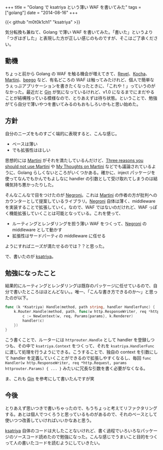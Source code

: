 +++
title = "Golang で ksatriya という薄い WAF を書いてみた"
tags = ["golang"]
date = "2014-08-16"
+++

{{< github "m0t0k1ch1" "ksatriya" >}}

気分転換も兼ねて、Golang で薄い WAF を書いてみた。「書いた」というより「つぎはぎした」と表現した方が正しい感じのものですが、そこはご了承ください。

<!--more-->

## 動機

ちょっと前から Golang の WAF を触る機会が増えてきて、[Revel](https://github.com/revel/revel)、[Kocha](https://github.com/naoina/kocha)、[Martini](https://github.com/go-martini/martini)、[beego](https://github.com/astaxie/beego) など、有名どころの WAF は触ってみたけれど、個人で簡単なうぇっぶアプリケーションを書きたくなったときに、「これや！」っていうのがなかった。最近だと [Gin](https://github.com/gin-gonic/gin) が気になっているけれど、v1.0 になるまでにまだやることが結構残っている模様なので、とりあえずは待ち状態。ということで、勉強がてら自分で薄いやつを書いてみるのもおもしろいかもと思い始めた。

## 方針

自分のニーズをものすごく端的に表現すると、こんな感じ。

- ベースは薄い
- でも拡張性はほしい

思想的には [Martini](https://github.com/go-martini/martini) がそれを満たしているんだけど、[Three reasons you should not use Martini](http://stephensearles.com/?p=254) や [My Thoughts on Martini](http://codegangsta.io/blog/2014/05/19/my-thoughts-on-martini) などでも議論されているように、Golang らしくないところがいくつかある。確かに、inject パッケージを使ってなんでもかんでもよしなに handler の引数として受け取れてしまうのは結構気持ち悪かったりした。

そんなこんなで目をつけたのが [Negroni](https://github.com/codegangsta/negroni)。これは [Martini](https://github.com/go-martini/martini) の作者の方が批判へのカウンターとして提案しているライブラリ。[Negroni](https://github.com/codegangsta/negroni) 自体は薄く、middleware を実装することで拡張していく。なので、WAF ではないのだけれど、WAF っぽく機能拡張していくことは可能となっている。これを使って、

- ルーティングとレンダリングを担う薄い WAF をつくって、[Negroni](https://github.com/codegangsta/negroni) の middleware として動かす
- 拡張性はサードパーティの middleware に任せる

ようにすればニーズが満たせるのでは？？と思った。

で、書いたのが [ksatriya](https://github.com/m0t0k1ch1/ksatriya)。

## 勉強になったこと

結果的にルーティングとレンダリングは既存のパッケージに任せているので、自分で書いたところはほとんどない。。唯一、「こんな書き方できるのか〜」と思ったのが以下。

``` go
func (k *Ksatriya) Handle(method, path string, handler HandlerFunc) {
    k.Router.Handle(method, path, func(w http.ResponseWriter, req *http.Request, params httprouter.Params) {
        c := NewContext(w, req, Params{params}, k.Renderer)
        handler(c)
    })
}
```

こう書くことで、ルーターには `httprouter.Handle` として handler を登録しつつも、その中で `ksatriya.Context` をつくって、それを `ksatriya.HandlerFunc` に渡して処理を行うようにできる。こうすることで、独自の context を引数にして handler を定義していくことができるので拡張しやすくなるし、毎回 `func Handler(w http.ResponseWriter, req *http.Request, params httprouter.Params) { ... }` みたいに冗長な引数を書く必要がなくなる。

ま、これも [Gin](https://github.com/gin-gonic/gin) を参考にして書いたんですが笑

## 今後

とりあえず思いつきで書いちゃったので、もうちょっと考えてリファクタリングする。あとは個人でつくろうと思っているものがあるので、それのベースとして使いつつ改善していければいいかなあと思う。

[ksatriya](https://github.com/m0t0k1ch1/ksatriya) 自体のコードは大したことないけれど、書く過程でいろいろなパッケージのソースコード読めたので勉強になった。こんな感じでうまいこと目的をつくって人の書いたコードを読むようにしていきたい。
